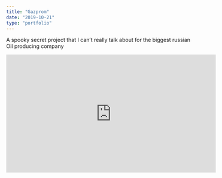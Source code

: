 ```yaml
---
title: "Gazprom"
date: "2019-10-21"
type: "portfolio"
---
```


A spooky secret project that I can’t really talk about for the biggest russian Oil producing company

<iframe width="560" height="315" src="https://www.youtube.com/embed/4SZl1r2O_bY" frameborder="0" allowfullscreen></iframe>
